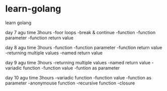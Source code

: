 # learn-golang
learn golang

day 7 agu time 3hours
-foor loops 
-break & continue
-function
-function parameter
-function return value

day 8 agu time 3hours
-function
-function parameter
-function return value
-returning multiple values
-named return value

day 9 agu time 3hours
-returning multiple values
-named return value
-variadic function
-function value
-funtion as parameter

day 10 agu time 3hours
-variadic function
-function value
-function as parameter
-anonymouse function
-recursive function
-closure
